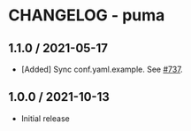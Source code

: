 # CHANGELOG - puma

## 1.1.0 / 2021-05-17

* [Added] Sync conf.yaml.example. See [#737](https://github.com/DataDog/integrations-extras/pull/737).

## 1.0.0 / 2021-10-13

* Initial release
